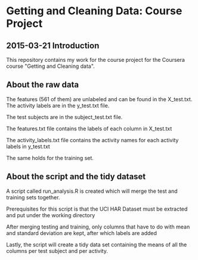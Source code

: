 Getting and Cleaning Data: Course Project
=========================================
2015-03-21
Introduction
------------
This repository contains my work for the course project for the Coursera course "Getting and Cleaning data".

About the raw data
------------------

The features (561 of them) are unlabeled and can be found in the X_test.txt. 
The activity labels are in the y_test.txt file.

The test subjects are in the subject_test.txt file.

The features.txt file contains the labels of each column in X_test.txt 

The activity_labels.txt file contains the activity names for each activity labels in y_test.txt

The same holds for the training set.

About the script and the tidy dataset
-------------------------------------
A script called run_analysis.R is created which will merge the test and training sets together.

Prerequisites for this script is that the UCI HAR Dataset must be extracted and put under the working directory

After merging testing and training, only columns that have to do with mean and standard deviation are kept, after which labels are added

Lastly, the script will create a tidy data set containing the means of all the columns per test subject and per activity.
